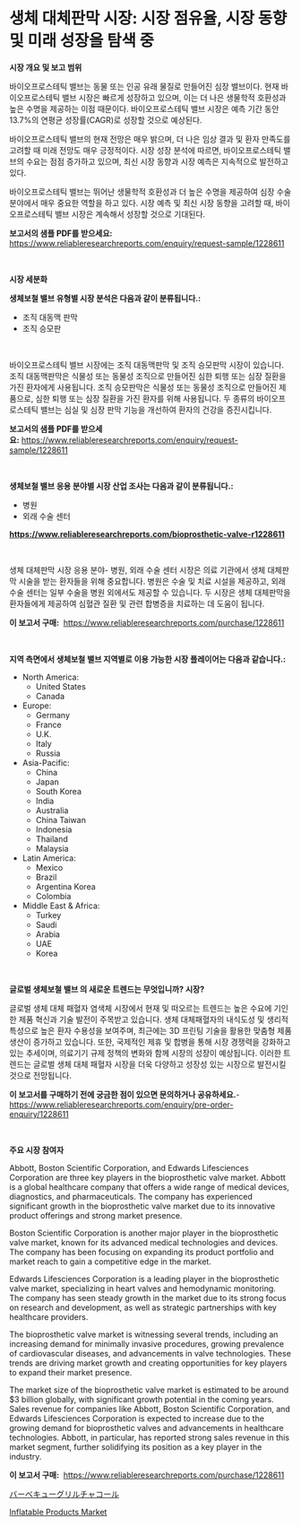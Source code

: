 <p><h1>생체 대체판막 시장: 시장 점유율, 시장 동향 및 미래 성장을 탐색 중</h1></p><p><strong>시장 개요 및 보고 범위</strong></p>
<p><p>바이오프로스테틱 밸브는 동물 또는 인공 유래 물질로 만들어진 심장 밸브이다. 현재 바이오프로스테틱 밸브 시장은 빠르게 성장하고 있으며, 이는 더 나은 생물학적 호환성과 높은 수명을 제공하는 이점 때문이다. 바이오프로스테틱 밸브 시장은 예측 기간 동안 13.7%의 연평균 성장률(CAGR)로 성장할 것으로 예상된다.</p><p>바이오프로스테틱 밸브의 현재 전망은 매우 밝으며, 더 나은 임상 결과 및 환자 만족도를 고려할 때 미래 전망도 매우 긍정적이다. 시장 성장 분석에 따르면, 바이오프로스테틱 밸브의 수요는 점점 증가하고 있으며, 최신 시장 동향과 시장 예측은 지속적으로 발전하고 있다.</p><p>바이오프로스테틱 밸브는 뛰어난 생물학적 호환성과 더 높은 수명을 제공하여 심장 수술 분야에서 매우 중요한 역할을 하고 있다. 시장 예측 및 최신 시장 동향을 고려할 때, 바이오프로스테틱 밸브 시장은 계속해서 성장할 것으로 기대된다.</p></p>
<p><strong>보고서의 샘플 PDF를 받으세요:</strong> <a href="https://www.reliableresearchreports.com/enquiry/request-sample/1228611">https://www.reliableresearchreports.com/enquiry/request-sample/1228611</a></p>
<p>&nbsp;</p>
<p><strong>시장 세분화</strong></p>
<p><strong>생체보철 밸브 유형별 시장 분석은 다음과 같이 분류됩니다.:</strong></p>
<p><ul><li>조직 대동맥 판막</li><li>조직 승모판</li></ul></p>
<p>&nbsp;</p>
<p><p>바이오프로스테틱 밸브 시장에는 조직 대동맥판막 및 조직 승모판막 시장이 있습니다. 조직 대동맥판막은 식물성 또는 동물성 조직으로 만들어진 심한 퇴행 또는 심장 질환을 가진 환자에게 사용됩니다. 조직 승모판막은 식물성 또는 동물성 조직으로 만들어진 제품으로, 심한 퇴행 또는 심장 질환을 가진 환자를 위해 사용됩니다. 두 종류의 바이오프로스테틱 밸브는 심실 및 심장 판막 기능을 개선하여 환자의 건강을 증진시킵니다.</p></p>
<p><strong>보고서의 샘플 PDF를 받으세요:</strong>&nbsp;<a href="https://www.reliableresearchreports.com/enquiry/request-sample/1228611">https://www.reliableresearchreports.com/enquiry/request-sample/1228611</a></p>
<p>&nbsp;</p>
<p><strong> 생체보철 밸브 응용 분야별 시장 산업 조사는 다음과 같이 분류됩니다.:</strong></p>
<p><ul><li>병원</li><li>외래 수술 센터</li></ul></p>
<p><strong><a href="https://www.reliableresearchreports.com/bioprosthetic-valve-r1228611">https://www.reliableresearchreports.com/bioprosthetic-valve-r1228611</a></strong></p>
<p>&nbsp;</p>
<p><p>생체 대체판막 시장 응용 분야- 병원, 외래 수술 센터 시장은 의료 기관에서 생체 대체판막 시술을 받는 환자들을 위해 중요합니다. 병원은 수술 및 치료 시설을 제공하고, 외래 수술 센터는 일부 수술을 병원 외에서도 제공할 수 있습니다. 두 시장은 생체 대체판막을 환자들에게 제공하여 심혈관 질환 및 관련 합병증을 치료하는 데 도움이 됩니다.</p></p>
<p><strong>이 보고서 구매:</strong>&nbsp; <a href="https://www.reliableresearchreports.com/purchase/1228611">https://www.reliableresearchreports.com/purchase/1228611</a></p>
<p>&nbsp;</p>
<p><strong>지역 측면에서 생체보철 밸브 지역별로 이용 가능한 시장 플레이어는 다음과 같습니다.:</strong></p>
<p><ul>
    <li>
        North America:
        <ul>
            <li>United States</li>
            <li>Canada</li>
        </ul>
    </li>
    <li>
        Europe:
        <ul>
            <li>Germany</li>
            <li>France</li>
            <li>U.K.</li>
            <li>Italy</li>
            <li>Russia</li>
        </ul>
    </li>
    <li>
        Asia-Pacific:
        <ul>
            <li>China</li>
            <li>Japan</li>
            <li>South Korea</li>
            <li>India</li>
            <li>Australia</li>
            <li>China Taiwan</li>
            <li>Indonesia</li>
            <li>Thailand</li>
            <li>Malaysia</li>
        </ul>
    </li>
    <li>
        Latin America:
        <ul>
            <li>Mexico</li>
            <li>Brazil</li>
            <li>Argentina Korea</li>
            <li>Colombia</li>
        </ul>
    </li>
    <li>
        Middle East & Africa:
        <ul>
            <li>Turkey</li>
            <li>Saudi</li>
            <li>Arabia</li>
            <li>UAE</li>
            <li>Korea</li>
        </ul>
    </li>
    </ul></p>
<p>&nbsp;</p>
<p><strong>글로벌 생체보철 밸브 의 새로운 트렌드는 무엇입니까? 시장?</strong></p>
<p><p>글로벌 생체 대체 패혈자 염색체 시장에서 현재 및 떠오르는 트렌드는 높은 수요에 기인한 제품 혁신과 기술 발전이 주목받고 있습니다. 생체 대체패혈자의 내식도성 및 생리적 특성으로 높은 환자 수용성을 보여주며, 최근에는 3D 프린팅 기술을 활용한 맞춤형 제품 생산이 증가하고 있습니다. 또한, 국제적인 제휴 및 합병을 통해 시장 경쟁력을 강화하고 있는 추세이며, 의료기기 규제 정책의 변화와 함께 시장의 성장이 예상됩니다. 이러한 트렌드는 글로벌 생체 대체 패혈자 시장을 더욱 다양하고 성장성 있는 시장으로 발전시킬 것으로 전망됩니다.</p></p>
<p><strong>이 보고서를 구매하기 전에 궁금한 점이 있으면 문의하거나 공유하세요.</strong>- <a href="https://www.reliableresearchreports.com/enquiry/pre-order-enquiry/1228611">https://www.reliableresearchreports.com/enquiry/pre-order-enquiry/1228611</a></p>
<p>&nbsp;</p>
<p><strong>주요 시장 참여자</strong></p>
<p><p>Abbott, Boston Scientific Corporation, and Edwards Lifesciences Corporation are three key players in the bioprosthetic valve market. Abbott is a global healthcare company that offers a wide range of medical devices, diagnostics, and pharmaceuticals. The company has experienced significant growth in the bioprosthetic valve market due to its innovative product offerings and strong market presence.</p><p>Boston Scientific Corporation is another major player in the bioprosthetic valve market, known for its advanced medical technologies and devices. The company has been focusing on expanding its product portfolio and market reach to gain a competitive edge in the market.</p><p>Edwards Lifesciences Corporation is a leading player in the bioprosthetic valve market, specializing in heart valves and hemodynamic monitoring. The company has seen steady growth in the market due to its strong focus on research and development, as well as strategic partnerships with key healthcare providers.</p><p>The bioprosthetic valve market is witnessing several trends, including an increasing demand for minimally invasive procedures, growing prevalence of cardiovascular diseases, and advancements in valve technologies. These trends are driving market growth and creating opportunities for key players to expand their market presence.</p><p>The market size of the bioprosthetic valve market is estimated to be around $3 billion globally, with significant growth potential in the coming years. Sales revenue for companies like Abbott, Boston Scientific Corporation, and Edwards Lifesciences Corporation is expected to increase due to the growing demand for bioprosthetic valves and advancements in healthcare technologies. Abbott, in particular, has reported strong sales revenue in this market segment, further solidifying its position as a key player in the industry.</p></p>
<p><strong>이 보고서 구매:</strong>&nbsp;&nbsp;<a href="https://www.reliableresearchreports.com/purchase/1228611">https://www.reliableresearchreports.com/purchase/1228611</a></p>
<p><p><a href="https://github.com/EmoryYundt1935/Market-Research-Report-List-1/blob/main/430821429714.md">バーベキューグリルチャコール</a></p><p><a href="https://invited-way-688.notion.site/Inflatable-Products-Market-Insights-into-Market-CAGR-Market-Trends-and-Growth-Strategies-61116fa8e0144541835be74c090cd313">Inflatable Products Market</a></p></p>